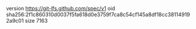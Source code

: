 version https://git-lfs.github.com/spec/v1
oid sha256:2f1c860310d0037f5fa618d0e3759f7ca8c54cf145a8df18cc381149192a9c01
size 7163

